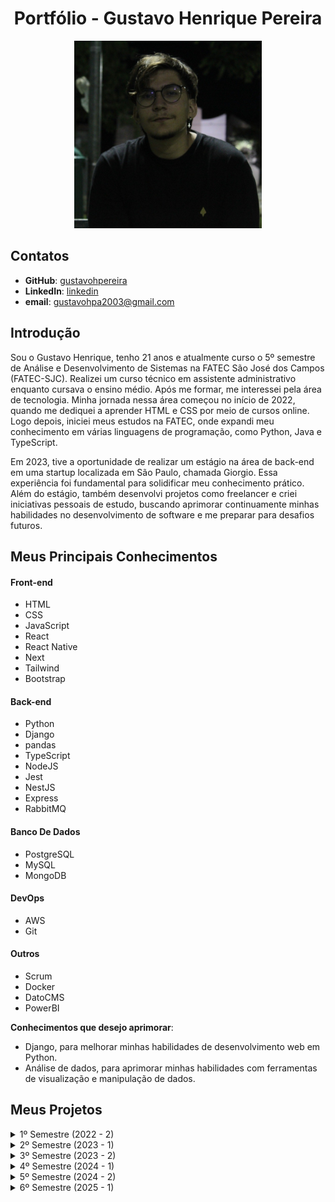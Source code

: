 <h1 align="center">Portfólio - Gustavo Henrique Pereira</h1>

<div align="center">


<img src="./img/imagemPerfil.png" alt="Foto de Gustavo Henrique" width="300" height="300">
</div>

## Contatos

- **GitHub**: [gustavohpereira](https://github.com/gustavohpereira)
- **LinkedIn**: [linkedin](https://www.linkedin.com/in/gustavohpa/)
- **email**: [gustavohpa2003@gmail.com](gustavohpa2003@gmail.com)


## Introdução

Sou o Gustavo Henrique, tenho 21 anos e atualmente curso o 5º semestre de Análise e Desenvolvimento de Sistemas na FATEC São José dos Campos (FATEC-SJC). Realizei um curso técnico em assistente administrativo enquanto cursava o ensino médio. Após me formar, me interessei pela área de tecnologia. Minha jornada nessa área começou no início de 2022, quando me dediquei a aprender HTML e CSS por meio de cursos online. Logo depois, iniciei meus estudos na FATEC, onde expandi meu conhecimento em várias linguagens de programação, como Python, Java e TypeScript.

Em 2023, tive a oportunidade de realizar um estágio na área de back-end em uma startup localizada em São Paulo, chamada Giorgio. Essa experiência foi fundamental para solidificar meu conhecimento prático. Além do estágio, também desenvolvi projetos como freelancer e criei iniciativas pessoais de estudo, buscando aprimorar continuamente minhas habilidades no desenvolvimento de software e me preparar para desafios futuros.


## Meus Principais Conhecimentos
#### Front-end
- HTML 
- CSS 
- JavaScript 
- React 
- React Native
- Next
- Tailwind
- Bootstrap


#### Back-end
- Python
- Django
- pandas
- TypeScript 
- NodeJS
- Jest
- NestJS
- Express
- RabbitMQ
  
#### Banco De Dados
- PostgreSQL
- MySQL 
- MongoDB 

#### DevOps
- AWS 
- Git

#### Outros
- Scrum
- Docker
- DatoCMS
- PowerBI

**Conhecimentos que desejo aprimorar**:
- Django, para melhorar minhas habilidades de desenvolvimento web em Python.
- Análise de dados, para aprimorar minhas habilidades com ferramentas de visualização e manipulação de dados.



## Meus Projetos
<details>
<summary>1º Semestre (2022 - 2)</summary>
</br>

**Data:** *agosto/2022*</br></br>
**Empresa:** *FATEC São José dos Campos - SP*</br></br>
**Professor responsável:** *JEAN CARLOS LOURENCO COSTA*</br></br>
**Problema** Um ambiente academico onde contem inumeros laboratórios precisa de uma forma de saber quais computadores estão com a execução debilitada, saber quais os problemas, e o tecnico precisa informar quais computadores estão em manutenção, quais ja estão restaurados, tudo isso de uma forma visual e fluida
**Desafio:** Realizar a identificação de falhas nos equipamentos dos laboratórios de informática da FATEC-SJC, visando a abertura de solicitações internas para que as devidas correções sejam aplicadas de forma ágil e eficaz. </br></br>
**Solução:** Para resolver o problema sugerido, criamos uma solução que facilita a abertura de chamados para o técnico, e também possibilita a visualização rápida do técnico para saber quais máquinas estão em cada sala, e também seu estado, podendo ser personalizado</br></br>

**GitHub:** [mirageGroup](https://github.com/MirageGroup/API_MirageGroup)</br></br>

<div align="center">


<img src="./img/mvp-sprint4.gif" alt="aplicação rodando" width="600" height="450">
</div>


### Tecnologias Utilizadas

- **HTML5 & CSS**: Utilizados para criar uma interface web intuitiva e responsiva, que facilita a navegação e uso da aplicação pelos técnicos.
- **JavaScript**: Responsável por tornar a aplicação interativa, oferecendo funcionalidades dinâmicas como o drag and drop para reorganizar os computadores.
- **Flask**: Utilizado no backend para gerenciamento das requisições, integração com o banco de dados e execução das funcionalidades principais da aplicação.
- **MySQL**: Banco de dados utilizado para armazenar todas as informações sobre os chamados técnicos, o estado das máquinas e o histórico de manutenção.
- **AWS**: Plataforma na nuvem que hospeda a aplicação, garantindo sua escalabilidade e segurança.

---

### Contribuições Pessoais

Minhas principais contribuições no projeto foram:

- Implementação do **monitoramento automático das máquinas**, criando uma integração que analisava em tempo real o estado dos equipamentos e notificava os técnicos em caso de falhas e atualizava com base em chamados feitos para o técnico. Utilizei **JavaScript** e **Flask** para essa funcionalidade.
- Desenvolvimento da funcionalidade de **gestão de chamados**, que permitia criar e gerenciar tickets de manutenção técnica. Trabalhei diretamente na interação entre o frontend e o backend, garantindo que os chamados fossem armazenados corretamente no **MySQL**.
- Atuei também na **reorganização virtual das máquinas**, utilizando **JavaScript** para a funcionalidade de drag and drop, o que permitiu que os técnicos pudessem visualizar e reorganizar os computadores nas salas.

---

### Hard Skills

- **HTML5**: Faço/uso com autonomia.
- **CSS**: Faço/uso com autonomia.
- **JavaScript**: Faço/uso com autonomia.
- **Flask**:  Faço/uso com ajuda.
- **MySQL**: Faço/uso com autonomia.
- **AWS**: Faço/uso com ajuda.

---

### Soft Skills

Neste semestre conduzi reuniões com as equipes para discutirmos sobre o projeto, demonstrando comunicação em equipe e também contato com a equipe. Atuei com os membros da equipe para que o projeto continuasse efetivamente, e apliquei a soft skill de  gestão de tempo para que eu pudesse me organizar melhor, utilizando ferramentas de gestão. Por ser nossa primeira API, foi de crucial importância eu me comunicar com todos, e unir a experiencia de cada um, assim conseguimos distribuir com mais eficiência as tarefas, alinhando com a experiencia de cada um no momento

</details>


<details>
<summary>2º Semestre (2023 - 1) </summary>
</br>

**Data:** *janeiro/2023*</br></br>
**Empresa:** *FATEC São José dos Campos - SP*</br></br>
**Professor responsavel:** *CLAUDIO ETELVINO DE LIMA*</br></br>
**Problema** Uma professora precisa de um sistema que não dependa de internet, e que ela possa gerir completamente a sua sala de uma maneira visual, facil e rapida, assim, necessitando de uma alta disponibilidade e fluidez nos processos
**Desafio:** Desenvolver uma aplicação para organizar aulas, alunos, avaliações, notas e atividades, com foco na operação totalmente offline para garantir flexibilidade em ambientes sem internet. </br></br>
**Solução:** Desenvolvemos uma aplicação desktop em Java, que permite a organização completa do ambiente acadêmico, desde a inserção de alunos até a geração de relatórios de avaliações e notas, operando sem conexão à internet. </br></br>

**GitHub:** [Projeto](https://github.com/MirageGroup/API_MirageGroup_2sem)</br></br>

<div align="center">
<img src="./img/gifAPI2.gif" alt="Imagem do projeto 2" width="600" height="450">
</div>

### Tecnologias Utilizadas

- **Java**: Utilizado tanto no backend quanto no frontend da aplicação.
- **JavaFX**: Ferramenta para construção de interfaces gráficas.
- **SQLite**: Banco de dados local que garante a operação offline da aplicação.

---

### Contribuições Pessoais

Neste projeto atuei como PO e levantei os requisitos e conversei com o cliente, sempre levantando requisitos. Também Desenvolvi a funcionalidade de **gerenciamento de notas e avaliações**, garantindo que as informações fossem salvas corretamente no banco de dados SQLite e criando uma interface amigável em JavaFX para visualização e edição.

---

### Hard Skills

- **Java**: Faço/uso com autonomia.
- **JavaFX**: Faço/uso com ajuda.
- **SQLite**: Faço/uso com autonomia.
---

### Soft Skills

Durante o desenvolvimento dessa API, tivemos o desafio de aprender Java do zero e lidar com uma aplicação desktop, algo completamente novo para a equipe. Mantive o espírito de equipe elevado, organizando um encontro na casa de um dos membros para que pudéssemos programar juntos, o que ajudou a manter todos motivados. Além disso, sempre que surgiam erros no código Java, demonstrei proatividade ao ajudar meus colegas a resolverem-nos, garantindo que o projeto continuasse a progredir sem grandes obstáculos.
</details>


<details>
<summary>3º Semestre (2023 - 2)</summary>
</br>

**Data:** *julho/2023*</br></br>
**Empresa:** *Ionic Health*</br></br>
**Area de Atuação da empresa:** *Automação e integração de tecnologias destinadas a area medica e de saude*</br></br>
**Professor responsável:** *CLAUDIO ETELVINO DE LIMA*</br></br>
**Problema** Para fins de documentação e auditoria, gerir processos de uma equipe se torna um processo complexo e dificil, sem lugar para armazenar evidencias documentos sobre o processo, mas tambem sem um ambiente claro e rapido de gerenciar as etapas de projetos intensifica a problematica
**Desafio:** Desenvolver uma plataforma para gerenciamento de equipes e projetos, que permitisse a organização de tarefas e a manutenção de um fluxo eficiente de trabalho com metodologia ágil. </br></br>
**Solução:** Criamos uma aplicação em React com uma interface kanban que permite aos usuários organizarem suas tarefas e equipes de forma visual. Incluímos também a funcionalidade de armazenar evidências e o acompanhamento do progresso dos projetos. </br></br>

**GitHub:** [linkDoProjeto](https://github.com/MirageGroup/API_MirageGroup_3sem)</br></br>

<div align="center">
<img src="./img/imgAPI3.png" alt="Imagem do projeto 3" width="600" height="450">
</div>

### Tecnologias Utilizadas

- **TypeScript**: Linguagem utilizada tanto no frontend quanto no backend.
- **React**: Framework utilizado para criar uma interface de usuário dinâmica.
- **Node.js**: Backend responsável por gerenciar as requisições e a interação com o banco de dados.
- **TypeORM**: Ferramenta para mapeamento objeto-relacional, facilitando a interação com o banco de dados SQL.

---

### Contribuições Pessoais

Neste projeto atuei como desenvolvedor, Implementei a **funcionalidade kanban**, permitindo que os usuários organizassem suas tarefas visualmente com o drag and drop, e trabalhei na integração com o backend em **Node.js** utilizando **TypeORM** para gerenciamento de banco de dados. Além de criar o sistema de mensagem no Email quando uma reunião for criada ou deletada

---

### Hard Skills

- **TypeScript**: Faço/uso com autonomia.
- **React**: Faço/uso com autonomia.
- **Node.js**: Faço/uso com autonomia.
- **TypeORM**: Faço/uso com autonomia.

---

### Soft Skills

Neste semestre, já tinha estudado React durante as férias, o que me permitiu auxiliar meus colegas no desenvolvimento da aplicação. Assumi um papel de liderança ao ensinar os conceitos de React e orientar o grupo na construção do projeto. Além disso, percebi que seria útil para a equipe adotar um sistema de kanban para organizar as tarefas, então tomei a iniciativa de implementar essa funcionalidade no sistema. Acredito que exercitei a minha proatividade e também o olhar para requisitos, dando uma ação a mais quando necessário
</details>


<details>
<summary>4º Semestre (2024 - 1)</summary>
</br>

**Data:** *fevereiro/2024*</br></br>
**Empresa:** *SIATT*</br></br>
**Area de Atuação da empresa:** *Fornece soluções de tecnologia para os setores de defesa e aeroespacial*</br></br>
**Professor responsavel:** *FABIANO SABHA WALCZAK*</br></br>
**Problema** muita dificuldade de administrar muitas salas em um ambiente empresarial, principalmente quando há muitas reuniões de diversos tamanhos, então reservar e cadastrar uma sala para reunião se torna um processo dificil
**Desafio:** Criar uma solução integrada para gerenciar salas de reuniões físicas, híbridas e virtuais, permitindo a criação de atas, controle de permissões e conexão direta ao Zoom. </br></br>
**Solução:** Desenvolvemos uma plataforma que facilita o agendamento e a gestão de reuniões, oferecendo a possibilidade de conexão com o Zoom e controle de pautas e permissões dos usuários, tudo de forma integrada em uma interface amigável. </br></br>

**GitHub:** [linkDoProjeto](https://github.com/MirageGroup/API_MirageGroup_4sem)</br></br>

<div align="center">
<img src="./img/API4.jpeg" alt="Imagem do projeto 4" width="600" height="450">
</div>

### Tecnologias Utilizadas

- **React**: Desenvolvimento da interface do usuário.
- **TypeScript**: Linguagem utilizada para o desenvolvimento frontend e backend.
- **Node.js**: Backend responsável por gerenciar as funcionalidades da aplicação.
- **TypeORM**: Integração com o banco de dados para gerenciamento de informações sobre as reuniões.
- **API do Zoom**: Conexão direta com o Zoom para facilitar a organização de reuniões virtuais.
- **AWS**: Hospedagem da aplicação e gerenciamento de serviços na nuvem.

---

### Contribuições Pessoais

Fui responsável por desenvolver a **interface front-end e responsividade**, por meio do react com tailwind, realizei as interfaces home, de reuniões, criação de reuniões,criando uma experiência de usuário otimizada e com compatibilidade com diversos dispositivos.Assim como a dinamica de identificação de cada uma(puxar do banco de dados e filtrar) .
com o uso de UseStates e UseEffects em react consegui fazer a aplicação constantemente checar as reuniões vindas do back-end, assim como horarios, quantidade de pessoas, tipo de reunião

---

### Hard Skills

- **React**: Faço/uso com autonomia.
- **TypeScript**: Faço/uso com autonomia.
- **Node.js**: Faço/uso com autonomia.
- **TypeORM**: Faço/uso com autonomia.
- **API do Zoom**: Faço/uso com ajuda.
- **AWS**: Faço/uso com ajuda.

---

### Soft Skills

Por já estarmos familiarizados com as tecnologias utilizadas  decidi focar na experiência do usuário, e conversar com o grupo quais as melhores decisões para o cliente, assim, exercitei a minha soft skill de comunicação com o grupo, com a primeira sprint marcada por um brainstorm do grupo, assim como cada sprint conter dialogos entre todos para melhorar o produto
</details>
<details>
<summary>5º Semestre (2024 - 2) </summary>
</br>

**Data:** *julho/2024*</br></br>
**Empresa:** *Kersys*</br></br>
**Area de Atuação da empresa:** *Gestão florestal e ambiental por meio de soluções de tecnologias*</br></br>
**Professor responsavel:** *JEAN CARLOS LOURENCO COSTA*</br></br>
**Problema** Pequenos e medios agricultores não tem acesso a uma maneira eficiente de gerir a temperatura e outras metricas de suas zonas de plantio, necessitam de uma forma rapida de registrar e acompanhar
**Desafio:** Desenvolver uma aplicação para monitoramento climatico de plantios e areas agricolas, fornecendo alertas e dados em tempo real </br></br>
**Solução:** Desenvolvemos uma aplicação mobile com react native, que permite o usuario registrar, cadastrar, deletar e atualizar areas, e ter acesso aos dados metereologicos e receber alertas de clima</br></br>

**GitHub:** [Projeto](https://github.com/MirageGroup/API_MirageGroup_5_Semestre)</br></br>

<div align="center">
<img src="./img/gifAPI5.gif" alt="Imagem do projeto 5" width="600" height="">
</div>

### Tecnologias Utilizadas

- **React native**: Utilizado tanto no Front-end da aplicação
- **TypeScript**: Linguagem utilizada para o desenvolvimento frontend e backend.
- **Node.js**: Backend responsável por gerenciar as funcionalidades da aplicação.
- **TypeORM**: Integração com o banco de dados para gerenciamento de informações sobre as reuniões.
- **Firebase**: Banco de dados NOSQL para armazenar pontos de plantio e dados metereologicos
- **MySQL**: Banco de dados relacional para cadastro de usuarios

---

### Contribuições Pessoais

Neste projeto atuei como Dev e desenvolvi a base do back-end e conexão com o MYSQL, então realizei manutenções nos controllers de usuarios e na conexão com o banco sql. Tambem desenvolvi a tela de registro no front-end e o sistema de mudança na cor e aviso caso um ponto esteja com a temperatura acima ou abaixo do limite  garantindo que o usuario se atente de que os criterios de temperatura estão sendo ultrapassados


### Hard Skills

- **React native**: Faço/uso com autonomia.
- **TypeScript**: Faço/uso com autonomia.
- **Node.js**: Faço/uso com autonomia.
- **TypeORM**: Faço/uso com autonomia.
- **Firebase**: Faço/uso com ajuda.
- **MySQL**: Faço/uso com autonomia.

---

### Soft Skills

Durante o desenvolvimento deste projeto, focamos em aprimorar a organização da equipe, dividindo as responsabilidades de forma equilibrada entre todos os membros. Essa estratégia garantiu que cada pessoa pudesse contribuir de forma significativa e trabalhar dentro de sua especialidade, aumentando a eficiência e a qualidade do projeto. Mantive a comunicação clara e frequente, promovendo alinhamentos regulares para acompanhar o progresso de cada tarefa e garantindo que todos se sentissem apoiados e engajados no processo. Além disso, estimulei a colaboração ao incentivar trocas de ideias e feedbacks construtivos entre os integrantes, o que fortaleceu o trabalho em equipe e a entrega dos resultados.
</details>

<details>
<summary>6º Semestre (2025 - 1) </summary>
</br>

**Data:** *Fevereiro/2025*</br></br>
**Empresa:** *DOMROCK*</br></br>
**Area de Atuação da empresa:** *Gestão de dados e inteligencia artificial*</br></br>
**Professor responsavel:** *JOSE WALMIR GONCALVES DUQUE*</br></br>
**Problema** Cuidadores de pessoas com Alzheimer frequentemente enfrentam desafios na tomada de decisões e na obtenção de informações confiáveis e específicas sobre o cuidado diário, principalmente em situações emergenciais ou pouco abordadas nos materiais convencionais.
**Desafio:** Desenvolver uma solução tecnológica baseada em inteligência artificial que ofereça suporte informativo e personalizado a cuidadores, com embasamento científico confiável. </br></br>
**Solução:** Desenvolvemos uma aplicação que utiliza uma LLM (Large Language Model) combinada com a técnica de RAG (Retrieval-Augmented Generation), treinada com uma base de documentos científicos relacionados ao Alzheimer. A ferramenta permite ao cuidador consultar a IA sobre dúvidas relacionadas aos cuidados, recebendo respostas fundamentadas.
Além disso, o sistema conta com um módulo de Human Feedback, onde o usuário pode visualizar respostas geradas por dois modelos diferentes e avaliá-las com base em critérios  permitindo o aprimoramento contínuo do sistema.</br></br>

**GitHub:** [Projeto](https://github.com/MirageGroup/API_MirageGroup_6_Semestre)</br></br>

<div align="center">
<img src="./img/API6.png" alt="Imagem do projeto 6" width="600" height="">

</div>

### Tecnologias Utilizadas

- **vue3**: Utilizado tanto no Front-end da aplicação
- **tailwind**: Estilização do front-end
- **TypeScript**: Linguagem utilizada para o desenvolvimento frontend.
- **SpringBoot**: Backend responsável por gerenciar as funcionalidades de review da aplicação.
- **Python**: Utilizado para fazer o back-end e o llm
- **Groq**: ultilizado para acelerar o processo de llm
- **Langchain**: Ultilizado para manusear os modelos de llm
- **Fastapi**: Utilizado para fazer a API rest de nossa llm python
- **MongoDB**: Banco de dados NoSQL utilizado para armazenar feedbacks dos modelos.
- **Chroma**: Banco vetorial utilizado para armazenar e recuperar documentos de forma semântica com base em embeddings, essencial para o funcionamento do RAG.

---

### Contribuições Pessoais

Fui responsável por fazer manutenções na arquitetura da llm e seu prompt, além de configurar a comunicação entre o FastAPI e o front-end via Spring Boot. Trabalhei tambem em auxilios no front-end como digitação da resposta em tempo real e bugs de requisição para o spring-boot.Alem de fazer manutenções na comunicação front-springBoot-fastAPI


### Hard Skills


- **vue3**: Faço/uso com autonomia
- **tailwind**: Faço/uso com autonomia
- **TypeScript**: Faço/uso com autonomia
- **SpringBoot**: Faço/uso com autonomia.
- **Python**: Faço/uso com autonomia
- **Fastapi**: Faço/uso com ajuda
- **MongoDB**: Faço/uso com autonomia.
- **Chroma**: Faço/uso com ajuda.
- **Groq**:  Faço/uso com autonomia
- **Langchain**: Faço/uso com autonomia

---

### Soft Skills

Este projeto me desafiou a aplicar IA de forma responsável e humanizada, desenvolvendo empatia pelas dificuldades de quem cuida de pessoas com Alzheimer. Exercitei a comunicação entre áreas técnicas distintas (Java, Python, Front-end), além da organização do trabalho em equipe com foco em impacto social real. O ciclo de testes e validações com usuários simulados também fortaleceu minha visão de produto e capacidade de adaptação com base em feedbacks.
</details>

